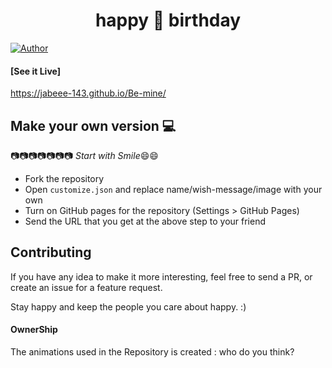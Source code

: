 <h1 align="center">
 happy 💞 birthday 
</h1>

[![Author](https://img.shields.io/badge/author-jabeee-cyan)](https://github.com/Jabeee-143/Be-mine)


#### [See it Live]
https://jabeee-143.github.io/Be-mine/
## Make your own version :computer:

:camera::camera::camera::camera::camera::camera::camera:
*Start with Smile*:smile::smile:

* Fork the repository
* Open `customize.json` and replace name/wish-message/image with your own
* Turn on GitHub pages for the repository (Settings > GitHub Pages)
* Send the URL that you get at the above step to your friend


## Contributing

If you have any idea to make it more interesting, feel free to send a PR, or create an issue for a feature request.

Stay happy and keep the people you care about happy. :)

#### OwnerShip
 The animations used in the Repository is created : who do you think?
